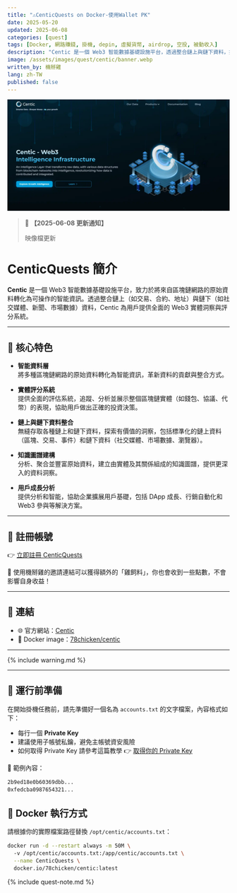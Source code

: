 ```yaml
---
title: "⚠️CenticQuests on Docker-使用Wallet PK️"
date: 2025-05-20
updated: 2025-06-08
categories: [quest]
tags: [Docker, 網路賺錢, 掛機, depin, 虛擬貨幣, airdrop, 空投, 被動收入]
description: "Centic 是一個 Web3 智能數據基礎設施平台，透過整合鏈上與鏈下資料，提供實體評分、行為洞察與成長分析，協助用戶與企業深入了解 Web3 生態系統。"
image: /assets/images/quest/centic/banner.webp
written_by: 機掰雞
lang: zh-TW
published: false
---
```

![DDAI 封面圖](/assets/images/quest/centic/banner.webp)
> 📢 **【2025-06-08 更新通知】**
>
> 映像檔更新
# CenticQuests 簡介

**Centic** 是一個 Web3 智能數據基礎設施平台，致力於將來自區塊鏈網路的原始資料轉化為可操作的智能資訊。透過整合鏈上（如交易、合約、地址）與鏈下（如社交媒體、新聞、市場數據）資料，Centic 為用戶提供全面的 Web3 實體洞察與評分系統。

---

## 🌟 核心特色

- **智能資料層**  
  將多種區塊鏈網路的原始資料轉化為智能資訊，革新資料的貢獻與整合方式。

- **實體評分系統**  
  提供全面的評估系統，追蹤、分析並展示整個區塊鏈實體（如錢包、協議、代幣）的表現，協助用戶做出正確的投資決策。

- **鏈上與鏈下資料整合**  
  無縫存取各種鏈上和鏈下資料，探索有價值的洞察，包括標準化的鏈上資料（區塊、交易、事件）和鏈下資料（社交媒體、市場數據、瀏覽器）。

- **知識圖譜建構**  
  分析、聚合並豐富原始資料，建立由實體及其關係組成的知識圖譜，提供更深入的資料洞察。

- **用戶成長分析**  
  提供分析和智能，協助企業擴展用戶基礎，包括 DApp 成長、行銷自動化和 Web3 參與等解決方案。

---
## 📝 註冊帳號

👉 [立即註冊 CenticQuests](https://centic.io/quests/daily?refferalCode=eJwFwQcBACAIBMBKIkviMN4MxvduPWc2drRVAiBRkq40pqtRJ2M29rj6B_9XC9E=)

🎉 使用機掰雞的邀請連結可以獲得額外的「雞飼料」，你也會收到一些點數，不會影響自身收益！

---
## 🔗 連結

- 🌐 官方網站：[Centic](https://centic.io/)
- 🐳 Docker image：[78chicken/centic](https://hub.docker.com/r/78chicken/centic)

--- 

{% include warning.md %}

---

## 📁 運行前準備

在開始掛機任務前，請先準備好一個名為 `accounts.txt` 的文字檔案，內容格式如下：

- 每行一個 **Private Key**
- 建議使用子帳號私鑰，避免主帳號資安風險
- 如何取得 Private Key 請參考這篇教學 👉 [取得你的 Private Key](/posts/Get-Your-Private-Key/)

📄 範例內容：
```txt
2b9ed18e0b60369dbb...
0xfedcba0987654321...
```


## 🐳 Docker 執行方式

請根據你的實際檔案路徑替換 `/opt/centic/accounts.txt`：
```bash
docker run -d --restart always -m 50M \  
  -v /opt/centic/accounts.txt:/app/centic/accounts.txt \
  --name CenticQuests \
  docker.io/78chicken/centic:latest
```
{% include quest-note.md %}
